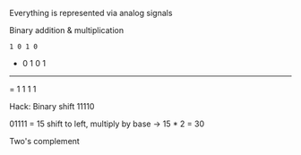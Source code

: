 
Everything is represented via analog signals

Binary addition  & multiplication 

	1 0 1 0
+ 0 1 0 1
----------
= 1 1 1 1



Hack: Binary shift
11110

01111 = 15
shift to left, multiply by base -> 15 * 2 = 30


Two's complement 